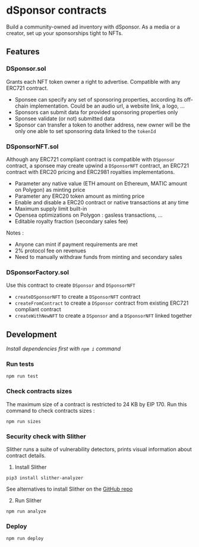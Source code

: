 # dSponsor contracts

Build a community-owned ad inventory with dSponsor.
As a media or a creator, set up your sponsorships tight to NFTs.

## Features

### DSponsor.sol

Grants each NFT token owner a right to advertise. Compatible with any ERC721 contract.

- Sponsee can specify any set of sponsoring properties, according its off-chain implementation. Could be an audio url, a website link, a logo, ...
- Sponsors can submit data for provided sponsoring properties only
- Sponsee validate (or not) submitted data
- Sponsor can transfer a token to another address, new owner will be the only one able to set sponsoring data linked to the `tokenId`

### DSponsorNFT.sol

Although any ERC721 compliant contract is compatible with `DSponsor` contract, a sponsee may create upwind a `DSponsorNFT` contract, an ERC721 contract with ERC20 pricing and ERC2981 royalties implementations.

- Parameter any native value (ETH amount on Ethereum, MATIC amount on Polygon) as minting price
- Parameter any ERC20 token amount as minting price
- Enable and disable a ERC20 contract or native transactions at any time
- Maximum supply limit built-in
- Opensea optimizations on Polygon : gasless transactions, ...
- Editable royalty fraction (secondary sales fee)

Notes :

- Anyone can mint if payment requirements are met
- 2% protocol fee on revenues
- Need to manually withdraw funds from minting and secondary sales

### DSponsorFactory.sol

Use this contract to create `DSponsor` and `DSponsorNFT`

- `createDSponsorNFT` to create a `DSponsorNFT` contract
- `createFromContract` to create a `DSponsor` contract from existing ERC721 compliant contract
- `createWithNewNFT` to create a `DSponsor` and a `DSponsorNFT` linked together

## Development

_Install dependencies first with `npm i` command_

### Run tests

```shell
npm run test
```

### Check contracts sizes

The maximum size of a contract is restricted to 24 KB by EIP 170. Run this command to check contracts sizes :

```shell
npm run sizes
```

### Security check with Slither

Slither runs a suite of vulnerability detectors, prints visual information about contract details.

1. Install Slither

```shell
pip3 install slither-analyzer
```

See alternatives to install Slither on the [GitHub repo](https://github.com/crytic/slither)

2. Run Slither

```shell
npm run analyze
```

### Deploy

```shell
npm run deploy
```

